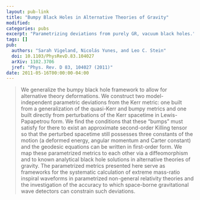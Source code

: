 ```yaml
---
layout: pub-link
title: "Bumpy Black Holes in Alternative Theories of Gravity"
modified:
categories: pubs
excerpt: "Parametrizing deviations from purely GR, vacuum black holes."
tags: []
pub:
  authors: "Sarah Vigeland, Nicolás Yunes, and Leo C. Stein"
  doi: 10.1103/PhysRevD.83.104027
  arXiv: 1102.3706
  jref: "Phys. Rev. D 83, 104027 (2011)"
date: 2011-05-16T00:00:00-04:00
---
```


> We generalize the bumpy black hole framework to allow for
> alternative theory deformations. We construct two model-independent
> parametric deviations from the Kerr metric: one built from a
> generalization of the quasi-Kerr and bumpy metrics and one built
> directly from perturbations of the Kerr spacetime in
> Lewis-Papapetrou form. We find the conditions that these “bumps”
> must satisfy for there to exist an approximate second-order Killing
> tensor so that the perturbed spacetime still possesses three
> constants of the motion (a deformed energy, angular momentum and
> Carter constant) and the geodesic equations can be written in
> first-order form. We map these parametrized metrics to each other
> via a diffeomorphism and to known analytical black hole solutions in
> alternative theories of gravity. The parametrized metrics presented
> here serve as frameworks for the systematic calculation of extreme
> mass-ratio inspiral waveforms in parametrized non-general relativity
> theories and the investigation of the accuracy to which space-borne
> gravitational wave detectors can constrain such deviations.
